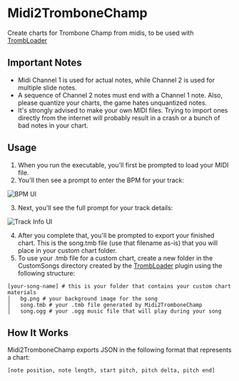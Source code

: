 # Midi2TromboneChamp
Create charts for Trombone Champ from midis, to be used with [TrombLoader](https://github.com/NyxTheShield/TrombLoader)

## Important Notes
* Midi Channel 1 is used for actual notes, while Channel 2 is used for multiple slide notes.
* A sequence of Channel 2 notes must end with a Channel 1 note. Also, please quantize your charts, the game hates unquantized notes.
* It's strongly advised to make your own MIDI files. Trying to import ones directly from the internet will probably result in a crash or a bunch of bad notes in your chart.

## Usage
1. When you run the executable, you'll first be prompted to load your MIDI file.
2. You'll then see a prompt to enter the BPM for your track:

![BPM UI](https://i.imgur.com/kMV70la.png)

3. Next, you'll see the full prompt for your track details:

![Track Info UI](https://i.imgur.com/jn3s2a7.png)

4. After you complete that, you'll be prompted to export your finished chart. This is the song.tmb file (use that filename as-is) that you will place in your custom chart folder.
5. To use your .tmb file for a custom chart, create a new folder in the CustomSongs directory created by the [TrombLoader](https://github.com/NyxTheShield/TrombLoader) plugin using the following structure:

```
[your-song-name] # this is your folder that contains your custom chart materials
│   bg.png # your background image for the song
│   song.tmb # your .tmb file generated by Midi2TromboneChamp
│   song.ogg # your .ogg music file that will play during your song
```

## How It Works
Midi2TromboneChamp exports JSON in the following format that represents a chart:

```
[note position, note length, start pitch, pitch delta, pitch end]
```